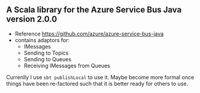 ## A Scala library for the Azure Service Bus Java version 2.0.0

- Reference <https://github.com/azure/azure-service-bus-java>
- contains adaptors for:
    + IMessages
    + Sending to Topics
    + Sending to Queues
    + Receiving IMessages from Queues

Currenlly I use `sbt publishLocal` to use it. Maybe become more formal once things have been re-factored such that it is better ready for others to use.
